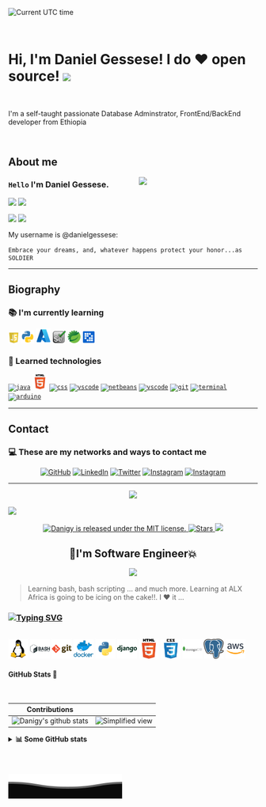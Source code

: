 <!-- markdownlint-disable MD033 MD041 -->
![Current UTC time](https://jojoee.jojoee.com/api/utcnowgif?utcnow)

<br/>

<h1> Hi,  I'm Daniel Gessese! I do ❤️ open source! <img src="https://media.giphy.com/media/mGcNjsfWAjY5AEZNw6/giphy.gif" width="50"></h1>

<br/>


I'm a self-taught passionate Database Adminstrator, FrontEnd/BackEnd developer from Ethiopia

<br />



## About me

<img align="right" width="240" src="http://www.ffbegif.com/Cobalt%20Blade%20Noctis%20(NV)/215002907%20Win.png"/>

### `Hello` I'm Daniel Gessese.
![](https://komarev.com/ghpvc/?username=Danigy&color=00a0a0&style=plastic) 
![](https://visitor-badge.glitch.me/badge?page_id=Danigy./blob/master/)

![](https://img.shields.io/github/followers/Danigy?style=social) 
![](https://img.shields.io/twitter/follow/Danigy?style=social)

My username is @danielgessese:
```
Embrace your dreams, and, whatever happens protect your honor...as SOLDIER
```
---


## Biography

### :books: I'm currently learning

<code><a href="" target="_blank"><img src="img/js.jpg" width="22px" alt="js"></a></code>
<code><a href="" target="_blank"><img src="img/python.png" width="26px" alt="pyton"></a></code>
<code><a href="" target="_blank"><img src="img/azure.svg" width="30px" alt="azure"></a></code>
<code><a href="" target="_blank"><img src="img/selenium.png" width="26px" alt="selenium"></a></code>
<code><a href="" target="_blank"><img src="img/spring.png" width="26px" alt="springboot"></a></code>
<code><a href="" target="_blank"><img src="img/liferay.png" width="25px" alt="Liferay"></a></code>

### :file_folder: Learned technologies 
<code><a href="" target="_blank"><img src="https://cdn.iconscout.com/icon/free/png-512/java-43-569305.png" width="35px" alt="java"></a></code>
<code><a href="" target="_blank"><img src="/img/html.png" width="30px" alt="html"></a></code>
<code><a href="" target="_blank"><img src="https://midu.dev/images/tags/css.png" width="26px" alt="css"></a></code>
<code><a href="" target="_blank"><img src="https://upload.wikimedia.org/wikipedia/commons/thumb/9/9a/Visual_Studio_Code_1.35_icon.svg/1024px-Visual_Studio_Code_1.35_icon.svg.png" width="26px" alt="vscode"></a></code>
<code><a href="" target="_blank"><img src="https://upload.wikimedia.org/wikipedia/commons/thumb/9/98/Apache_NetBeans_Logo.svg/888px-Apache_NetBeans_Logo.svg.png" width="26px" alt="netbeans"></a></code>
<code><a href="" target="_blank"><img src="https://findicons.com/files/icons/977/rrze/720/database_mysql.png" width="26px" alt="vscode"></a></code>
<code><a href="" target="_blank"><img src="https://git-scm.com/images/logos/downloads/Git-Icon-1788C.png" width="26px" alt="git"></a></code>
<code><a href="" target="_blank"><img src="https://www.milinux.es/wp-content/uploads/2018/07/terminal-logo-512x512.png" width="26px" alt="terminal"></a></code>
<code><a href="" target="_blank"><img src="https://img.icons8.com/color/50/000000/arduino.png" width="30px" alt="arduino"/></a></code>


---

## Contact

### :computer: These are my networks and ways to contact me
<p align="center">
	<a href="https://github.com/Danigy"><img src="https://camo.githubusercontent.com/439d559885a8195d5a91a92f8a72e29767e011b9a15933e26f28a0b551c5706d/68747470733a2f2f696d672e69636f6e73382e636f6d2f627562626c65732f35302f3030303030302f6769746875622e706e67" alt="GitHub" data-canonical-src="https://img.icons8.com/bubbles/50/000000/github.png" style="max-width:100%;"></a>
	<a href="https://www.linkedin.com/in/daniel-gessese-3b744543/" rel="nofollow"><img src="https://camo.githubusercontent.com/4710c8417adc9fc1e9fe4b44a7f6b2451d053cdfc0ac97550b67dc268973b14e/68747470733a2f2f696d672e69636f6e73382e636f6d2f627562626c65732f35302f3030303030302f6c696e6b6564696e2e706e67" alt="LinkedIn" data-canonical-src="https://img.icons8.com/bubbles/50/000000/linkedin.png" style="max-width:100%;"></a>
	<a href="https://twitter.com/danielgessese" rel="nofollow"><img src="https://camo.githubusercontent.com/008f85aee25d0f5bc0cf1c094b9119cadd815195417779a7d94623aa2d6ed53f/68747470733a2f2f696d672e69636f6e73382e636f6d2f627562626c65732f35302f3030303030302f747769747465722d636972636c65642e706e67" alt="Twitter" data-canonical-src="https://img.icons8.com/bubbles/50/000000/twitter-circled.png" style="max-width:100%;"></a>
	<a href="mailto:dnlmdwrk@gmail.com"><img src="https://camo.githubusercontent.com/c841b41a94a72ef5dc5fcdb9e7b92951d73541fdbf0b62d7459cba13a9d8e016/68747470733a2f2f696d672e69636f6e73382e636f6d2f627562626c65732f35302f3030303030302f656d61696c2e706e67" alt="Instagram" data-canonical-src="https://img.icons8.com/bubbles/50/000000/email.png" style="max-width:100%;"></a>
  <a href="https://api.whatsapp.com/send?phone=251911190202&amp;text=Hello%2C%20I%20would%20like%20to%20talk%20about%20a%20new%20project." rel="nofollow"><img src="https://camo.githubusercontent.com/ea4db2b6cd2146fcbc3406b7b9e5971e23d03766aa7a3b3256dedda8918970f0/68747470733a2f2f696d672e69636f6e73382e636f6d2f627562626c65732f35302f3030303030302f77686174736170702e706e67" alt="Instagram" data-canonical-src="https://img.icons8.com/bubbles/50/000000/whatsapp.png" style="max-width:100%;"></a>
</p>

---
<p align="center">
<img width=800 src="https://github-profile-trophy.vercel.app/?username=Danigy&margin-w=10&row=1&theme=gruvbox&no-bg=true"/>
</p>

![](https://activity-graph.herokuapp.com/graph?username=Danigy&theme=react-dark)






<p align="center">

<a href="https://github.com/Danigy/Danigy/blob/master/LICENCE">
 <img src="https://img.shields.io/badge/license-MIT-blue.svg" alt="Danigy is released under the MIT license." />
  </a>
  
   <a href="https://img.shields.io/github/stars/Danigy/Danigy?style=social">
  <img src="https://img.shields.io/github/stars/Danigy/Danigy?style=social" alt="Stars" />
 </a>

<a href="https://komarev.com/ghpvc/?username=Danigy&color=green">
  <img src="https://komarev.com/ghpvc/?username=Danigy&color=green" />
 </a>
</p>


<p align="center">
  <h2 align="center">🚀I'm Software Engineer💥</h2> 
</p>


<p align="center">
  <img src=https://readme-typing-svg.demolab.com/?lines=Alx+System+Engineering+DevOps;Working+with+the+shell,+commands,+and+scripts)](https://git.io/typing-svg>
</p>
 
>Learning bash, bash scripting ... and much more. Learning at ALX Africa is going to be icing on the cake!!. I ❤️ it ... 


### [![Typing SVG](https://readme-typing-svg.herokuapp.com?font=Caveat+Brush&size=22&color=1D6FF7&background=1E73FF00&vCenter=true&multiline=true&width=350&lines=%F0%9F%9B%A0+Top+Technologies)](https://git.io/typing-svg)  
 
 <br />
  <code><img height="40" src="https://raw.githubusercontent.com/github/explore/80688e429a7d4ef2fca1e82350fe8e3517d3494d/topics/linux/linux.png"></code>
  <code><img height="40" src="https://raw.githubusercontent.com/github/explore/80688e429a7d4ef2fca1e82350fe8e3517d3494d/topics/bash/bash.png"></code>
  <code><img height="40" src="https://raw.githubusercontent.com/github/explore/80688e429a7d4ef2fca1e82350fe8e3517d3494d/topics/git/git.png"></code>
  <code><img height="40" src="https://raw.githubusercontent.com/github/explore/80688e429a7d4ef2fca1e82350fe8e3517d3494d/topics/docker/docker.png"></code>
  <code><img height="40" src="https://raw.githubusercontent.com/github/explore/80688e429a7d4ef2fca1e82350fe8e3517d3494d/topics/python/python.png"></code>
  <code><img height="40" src="https://raw.githubusercontent.com/github/explore/80688e429a7d4ef2fca1e82350fe8e3517d3494d/topics/django/django.png"></code>
  <code><img height="40" src="https://raw.githubusercontent.com/github/explore/80688e429a7d4ef2fca1e82350fe8e3517d3494d/topics/html/html.png"></code>
  <code><img height="40" src="https://raw.githubusercontent.com/github/explore/80688e429a7d4ef2fca1e82350fe8e3517d3494d/topics/css/css.png"></code>
  <code><img height="40" src="https://raw.githubusercontent.com/github/explore/80688e429a7d4ef2fca1e82350fe8e3517d3494d/topics/mongodb/mongodb.png"></code>
  <code><img height="40" src="https://raw.githubusercontent.com/github/explore/80688e429a7d4ef2fca1e82350fe8e3517d3494d/topics/postgresql/postgresql.png"></code>
  <code><img height="40" src="https://raw.githubusercontent.com/github/explore/80688e429a7d4ef2fca1e82350fe8e3517d3494d/topics/aws/aws.png"></code>

<br />

#### GitHub Stats 📝

<br />

| **Contributions** |  |
| --- | --- |
| ![Danigy's github stats](https://github-readme-stats.vercel.app/api?username=Danigy&show_icons=true&title_color=f6c32c&icon_color=f6c32c&text_color=9f9f9f&bg_color=151515&count_private=true) | ![Simplified view](https://github-readme-streak-stats.herokuapp.com/?user=Danigy) |


<details>
<summary> <b>📊 Some GitHub stats </b></summary>
<p align="center">
<!--  <img align="center" width="450" height="165" src="https://github-readme-stats.vercel.app/api?username=Danigy&show_icons=true&hide_border=false&line_height=20&show_owner=true&bg_color=0,EE82EE,FFFFFF&theme=graywhite"/> 
-->
<img align="Left" width="650" height="250" src="https://github-readme-stats.vercel.app/api/top-langs/?username=Danigy&layout=compact&hide=HTML&langs_count=10&bg_color=0,EE82EE,FFFFFF&theme=graywhite"/>
</p>
</details>

<br />

# ![Header](./img/footer.svg)

